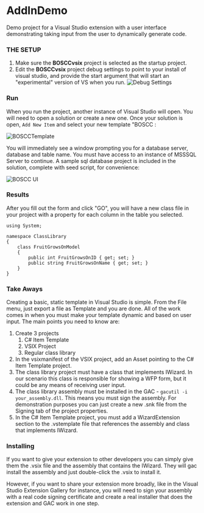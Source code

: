 # AddInDemo
Demo project for a Visual Studio extension with a user interface demonstrating taking input from the user to dynamically generate code.

### THE SETUP
 1. Make sure the **BOSCCvsix** project is selected as the startup project.
 2. Edit the **BOSCCvsix** project debug settings to point to your install of visual studio, and provide the start argument that will start an "experimental" version of VS when you run.
 ![Debug Settings](https://contrivedxample.files.wordpress.com/2017/03/vsixdebugsettings.png)

### Run

When you run the project, another instance of Visual Studio will open. You will need to open a solution or create a new one. Once your solution is open, `Add New Item` and select your new template "BOSCC :

![BOSCCTemplate](https://contrivedxample.files.wordpress.com/2017/03/boscctemplate.png)

You will immediately see a window prompting you for a database server, database and table name. You must have access to an instance of MSSSQL Server to continue. A sample sql database project is included in the solution, complete with seed script, for convenience:

![BOSCC UI](https://contrivedxample.files.wordpress.com/2017/03/bosccprompt.png)

### Results
After you fill out the form and click "GO", you will have a new class file in your project with a property for each column in the table you selected. 

    using System;

    namespace ClassLibrary
    {
        class FruitGrowsOnModel
        {
            public int FruitGrowsOnID { get; set; }
            public string FruitGrowsOnName { get; set; }
        }
    }

### Take Aways

Creating a basic, static template in Visual Studio is simple. From the File menu, just export a file as Template and you are done. All of the work comes in when you must make your template dynamic and based on user input. 
The main points you need to know are:

1. Create 3 projects
   1. C# Item Template
   2. VSIX Project
   3. Regular class library
2. In the vsixmanifest of the VSIX project, add an Asset pointing to the C# Item Template project.
3. The class library project must have a class that implements IWizard. In our scenario this class is responsible for showing a WFP form, but it could be any means of receiving user input.
4. The class library assembly must be installed in the GAC - `gacutil -i your_assembly.dll`. This means you must sign the assembly. For demonstration purposes you can just create a new .snk file from the Signing tab of the project properties.
5. In the C# Item Template project, you must add a WizardExtension section to the .vstemplate file that references the assembly and class that implements IWizard.

### Installing

If you want to give your extension to other developers you can simply give them the .vsix file and the assembly that contains the IWizard. They will gac install the assembly and just double-click the .vsix to install it.

However, if you want to share your extension more broadly, like in the Visual Studio Extension Gallery for instance, you will need to sign your assembly with a real code signing certificate and create a real installer that does the extension and GAC work in one step.
